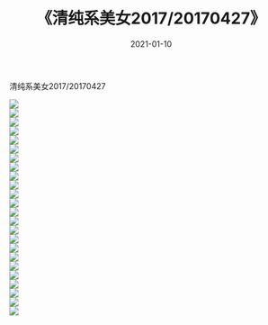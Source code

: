 ﻿---
layout: post
title:  《清纯系美女2017/20170427》
date:   2021-01-10
img: http://img.660000.xyz/Sharelink/清纯系美女/2017/20170427/000.jpg
categories: [美女, 清纯, 唯美]
---

清纯系美女2017/20170427

 ![](http://img.660000.xyz/Sharelink/清纯系美女/2017/20170427/001.png) <br>![](http://img.660000.xyz/Sharelink/清纯系美女/2017/20170427/002.png) <br>![](http://img.660000.xyz/Sharelink/清纯系美女/2017/20170427/003.png) <br>![](http://img.660000.xyz/Sharelink/清纯系美女/2017/20170427/004.png) <br>![](http://img.660000.xyz/Sharelink/清纯系美女/2017/20170427/005.png) <br>![](http://img.660000.xyz/Sharelink/清纯系美女/2017/20170427/006.png) <br>![](http://img.660000.xyz/Sharelink/清纯系美女/2017/20170427/007.png) <br>![](http://img.660000.xyz/Sharelink/清纯系美女/2017/20170427/008.png) <br>![](http://img.660000.xyz/Sharelink/清纯系美女/2017/20170427/009.png) <br>![](http://img.660000.xyz/Sharelink/清纯系美女/2017/20170427/010.png) <br>![](http://img.660000.xyz/Sharelink/清纯系美女/2017/20170427/011.png) <br>![](http://img.660000.xyz/Sharelink/清纯系美女/2017/20170427/012.png) <br>![](http://img.660000.xyz/Sharelink/清纯系美女/2017/20170427/013.png) <br>![](http://img.660000.xyz/Sharelink/清纯系美女/2017/20170427/014.png) <br>![](http://img.660000.xyz/Sharelink/清纯系美女/2017/20170427/015.png) <br>![](http://img.660000.xyz/Sharelink/清纯系美女/2017/20170427/016.png) <br>![](http://img.660000.xyz/Sharelink/清纯系美女/2017/20170427/017.png) <br>![](http://img.660000.xyz/Sharelink/清纯系美女/2017/20170427/018.png) <br>![](http://img.660000.xyz/Sharelink/清纯系美女/2017/20170427/019.png) <br>![](http://img.660000.xyz/Sharelink/清纯系美女/2017/20170427/020.png) <br>![](http://img.660000.xyz/Sharelink/清纯系美女/2017/20170427/021.png) <br>![](http://img.660000.xyz/Sharelink/清纯系美女/2017/20170427/022.png) <br>![](http://img.660000.xyz/Sharelink/清纯系美女/2017/20170427/023.png) <br>![](http://img.660000.xyz/Sharelink/清纯系美女/2017/20170427/024.png) <br>